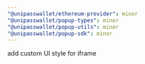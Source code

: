 ```yaml
---
"@unipasswallet/ethereum-provider": minor
"@unipasswallet/popup-types": minor
"@unipasswallet/popup-utils": minor
"@unipasswallet/popup-sdk": minor
---
```


add custom UI style for iframe

